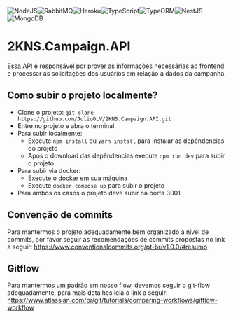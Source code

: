 ![NodeJS](https://img.shields.io/badge/node.js-6DA55F?style=for-the-badge&logo=node.js&logoColor=white)![RabbitMQ](https://img.shields.io/badge/Rabbitmq-FF6600?style=for-the-badge&logo=rabbitmq&logoColor=white)![Heroku](https://img.shields.io/badge/heroku-%23430098.svg?style=for-the-badge&logo=heroku&logoColor=white)![TypeScript](https://img.shields.io/badge/typescript-%23007ACC.svg?style=for-the-badge&logo=typescript&logoColor=white)![TypeORM](https://img.shields.io/badge/Typeform-262627.svg?style=for-the-badge&logo=Typeform&logoColor=white)![NestJS](https://img.shields.io/badge/NestJS-E0234E.svg?style=for-the-badge&logo=NestJS&logoColor=white)![MongoDB](https://img.shields.io/badge/MongoDB-47A248.svg?style=for-the-badge&logo=MongoDB&logoColor=white)

# 2KNS.Campaign.API

Essa API é responsável por prover as informações necessárias ao frontend e processar as solicitações dos usuários em relação a dados da campanha.

## Como subir o projeto localmente?

- Clone o projeto: `git clone https://github.com/JulioOLV/2KNS.Campaign.API.git`
- Entre no projeto e abra o terminal
- Para subir localmente:
  - Execute `npm install` ou `yarn install` para instalar as depêndencias do projeto
  - Após o download das depêndencias execute `npm run dev` para subir o projeto
- Para subir via docker:
  - Execute o docker em sua máquina
  - Execute `docker compose up` para subir o projeto
- Para ambos os casos o projeto deve subir na porta 3001

## Convenção de commits
Para mantermos o projeto adequadamente bem organizado a nível de commits, por favor seguir as recomendações de commits propostas no link a seguir: https://www.conventionalcommits.org/pt-br/v1.0.0/#resumo

## Gitflow
Para mantermos um padrão em nosso flow, devemos seguir o git-flow adequadamente, para mais detalhes leia o link a seguir: https://www.atlassian.com/br/git/tutorials/comparing-workflows/gitflow-workflow